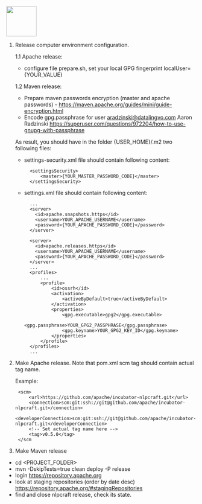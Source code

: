 <!--
 Licensed to the Apache Software Foundation (ASF) under one or more
 contributor license agreements.  See the NOTICE file distributed with
 this work for additional information regarding copyright ownership.
 The ASF licenses this file to You under the Apache License, Version 2.0
 (the "License"); you may not use this file except in compliance with
 the License.  You may obtain a copy of the License at

      http://www.apache.org/licenses/LICENSE-2.0

 Unless required by applicable law or agreed to in writing, software
 distributed under the License is distributed on an "AS IS" BASIS,
 WITHOUT WARRANTIES OR CONDITIONS OF ANY KIND, either express or implied.
 See the License for the specific language governing permissions and
 limitations under the License.
-->

<img src="https://nlpcraft.apache.org/images/nlpcraft_logo_black.gif" height="80px">

1. Release computer environment configuration.

    1.1 Apache release:
    - configure file prepare.sh, set your local GPG fingerprint localUser={YOUR_VALUE}

    1.2 Maven release:
    - Prepare maven passwords encryption (master and apache passwords) - https://maven.apache.org/guides/mini/guide-encryption.html
    - Encode gpg.passphrase for user aradzinski@datalingvo.com Aaron Radzinski https://superuser.com/questions/972204/how-to-use-gnupg-with-passphrase 
 
    As result, you should have in the folder {USER_HOME}/.m2 two following files:
    
    - settings-security.xml file should contain following content:
  
            <settingsSecurity>
                <master>{YOUR_MASTER_PASSWORD_CODE}</master>
            </settingsSecurity>
  
    - settings.xml file should contain following content:
  
            ...
            <server>
              <id>apache.snapshots.https</id>
              <username>YOUR_APACHE_USERNAME</username>
              <password>{YOUR_APACHE_PASSWORD_CODE}</password>
            </server>
            
            <server>
              <id>apache.releases.https</id>
              <username>YOUR_APACHE_USERNAME</username>
              <password>{YOUR_APACHE_PASSWORD_CODE}</password>
            </server>
            ...
            <profiles>
                ...
                <profile>
                    <id>ossrh</id>
                    <activation>
                        <activeByDefault>true</activeByDefault>
                    </activation>
                    <properties>
                        <gpg.executable>gpg2</gpg.executable>
                        <gpg.passphrase>YOUR_GPG2_PASSPHRASE</gpg.passphrase>
                        <gpg.keyname>YOUR_GPG2_KEY_ID</gpg.keyname>
                    </properties>
                </profile>
            </profiles>
            ...
            
2. Make Apache release. Note that pom.xml scm tag should contain actual tag name.

    Example:
    
        <scm>
            <url>https://github.com/apache/incubator-nlpcraft.git</url>
            <connection>scm:git:ssh://git@github.com/apache/incubator-nlpcraft.git</connection>
            <developerConnection>scm:git:ssh://git@github.com/apache/incubator-nlpcraft.git</developerConnection>
            <!-- Set actual tag name here -->
            <tag>v0.5.0</tag>
        </scm
3. Make Maven release
  - cd <PROJECT_FOLDER>
  - mvn -DskipTests=true clean deploy -P release
  - login https://repository.apache.org
  - look at staging repositories (order by date desc) https://repository.apache.org/#stagingRepositories
  - find and close nlpcraft release, check its state.   
  
  